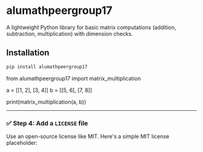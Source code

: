 # alumathpeergroup17

A lightweight Python library for basic matrix computations (addition, subtraction, multiplication) with dimension checks.

## Installation

```bash
pip install alumathpeergroup17
```

from alumathpeergroup17 import matrix_multiplication

a = [[1, 2], [3, 4]]
b = [[5, 6], [7, 8]]

print(matrix_multiplication(a, b))

---

### ✅ **Step 4: Add a `LICENSE` file**

Use an open-source license like MIT. Here's a simple MIT license placeholder:
